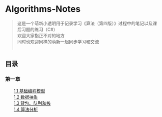 # Algorithms-Notes
> 这是一个萌新小透明用于记录学习《算法（第四版）》过程中的笔记以及课后习题的练习（C#）<br>
> 欢迎大家指正不对的地方<br>
> 同时也欢迎同样的萌新一起同步学习和交流<br><br>

## 目录<br>
### 第一章<br>
　　[1.1 基础编程模型](https://github.com/ShiLeiL/Algorithms-Notes/tree/master/code/chapter%201-1)<br>
　　[1.2 数据抽象](https://github.com/ShiLeiL/Algorithms-Notes/tree/master/code/chapter%201-2)<br>
　　[1.3 背包、队列和栈](https://github.com/ShiLeiL/Algorithms-Notes/tree/master/code/chapter%201-3)<br>
　　[1.4 算法分析](https://github.com/ShiLeiL/Algorithms-Notes/tree/master/code/chapter%201-4)<br>
